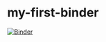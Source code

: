 # my-first-binder
[![Binder](https://mybinder.org/badge_logo.svg)](https://mybinder.org/v2/gh/harrymich/my-first-binder/main?filepath=GHG%20Analysis.ipynb)
